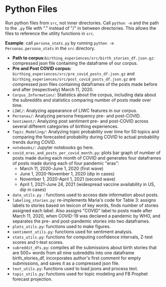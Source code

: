 # Python Files

Run python files from `src`, not inner directories. Call `python -m` and the path to the `.py` file with "." instead of "/" in between directories. This allows the files to reference the utility functions in `src`.

**Example**: call `persona_stats.py` by running `python -m Personas.persona_stats` in the `src` directory.

- **Path to corpus:**`birthing_experiences/src/birth_stories_df.json.gz`: compressed json file containing the dataframe of our corpus.
- **Pre and Post COVID corpus:** `birthing_experiences/src/pre_covid_posts_df.json.gz` and `birthing_experiences/src/post_covid_posts_df.json.gz` are compressed json files containing dataframes of the posts made before and after (respectively) March 11, 2020.
- `Corpus_Information/`: Statistics about the corpus, including data about the subreddits and statistics comparing number of posts made over time.
- `LIWC/`: Analyzing appearance of LIWC features in our corpus.
- `Personas/`: Analyzing persona frequency pre- and post-COVID.
- `Sentiment/`: Analyzing post sentiment pre- and post-COVID across several different categories of birthing experiences.
- `Topic_Modeling/`: Analyzing topic probability over time for 50 topics and comparing the forecasted probability during COVID to actual probability trends during COVID.
- `notebooks/`: Jupyter notebooks go here.
- `covid_eras_and_posts_per_covid_month.py`: plots bar graph of number of posts made during each month of COVID and generates four dataframes of posts made during each of four pandemic "eras":
  -   March 11, 2020-June 1, 2020 (first wave)
  -   June 1, 2020-November 1, 2020 (dip in cases)
  -   November 1, 2020-April 1, 2021 (second wave)
  -   April 1, 2021-June 24, 2021 (widespread vaccine availability in US, dip in cases)
- `date_utils.py `: functions used to access date information about posts.
- `labeling_stories.py`: re-implements Maria's code for Table 3: assigns labels to stories based on lexicon of key words, finds number of stories assigned each label. Also assigns "COVID" label to posts made after March 11, 2020, when COVID-19 was declared a pandemic by WHO, and separates the pre- and post-pandemic stories into two dataframes.
- `plots_utils.py`: functions used to make figures.
- `sentiment_utils.py`: functions used for sentiment analysis.
- `stats_utils.py`: functions for computing confidence intervals, Z-test scores and t-test scores.
- `subreddit_dfs.py`: compiles all the submissions about birth stories that are 500+ words from all nine subreddits into one dataframe birth_stories_df, incorporates author's first comment for empty submissions, and saves it as a compressed json file.
- `text_utils.py`: functions used to load jsons and process text.
- `topic_utils.py`: functions used for topic modeling and FB Prophet forecast projection.
